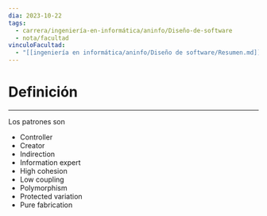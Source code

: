 ```yaml
---
dia: 2023-10-22
tags:
  - carrera/ingeniería-en-informática/aninfo/Diseño-de-software
  - nota/facultad
vinculoFacultad:
  - "[[ingeniería en informática/aninfo/Diseño de software/Resumen.md]]"
---
```

# Definición
---
Los patrones son
* Controller
* Creator
* Indirection
* Information expert
* High cohesion
* Low coupling
* Polymorphism
* Protected variation
* Pure fabrication